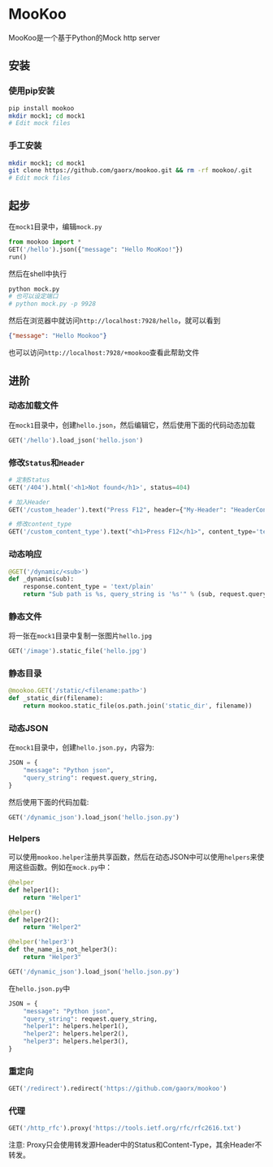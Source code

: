 # MooKoo

MooKoo是一个基于Python的Mock http server

## 安装

### 使用pip安装

``` bash
pip install mookoo
mkdir mock1; cd mock1
# Edit mock files
```

### 手工安装

``` bash
mkdir mock1; cd mock1
git clone https://github.com/gaorx/mookoo.git && rm -rf mookoo/.git
# Edit mock files
```

## 起步

在`mock1`目录中，编辑`mock.py`

``` python
from mookoo import *
GET('/hello').json({"message": "Hello MooKoo!"})
run()
```

然后在shell中执行

``` bash
python mock.py
# 也可以设定端口
# python mock.py -p 9928
```

然后在浏览器中就访问`http://localhost:7928/hello`，就可以看到

``` json
{"message": "Hello Mookoo"}
```

也可以访问`http://localhost:7928/+mookoo`查看此帮助文件



## 进阶

### 动态加载文件

在`mock1`目录中，创建`hello.json`，然后编辑它，然后使用下面的代码动态加载

``` python
GET('/hello').load_json('hello.json')
```

### 修改`Status`和`Header`

``` python
# 定制Status
GET('/404').html('<h1>Not found</h1>', status=404)

# 加入Header
GET('/custom_header').text("Press F12", header={"My-Header": "HeaderContent"})

# 修改content_type
GET('/custom_content_type').text("<h1>Press F12</h1>", content_type='text/html')
```

### 动态响应

``` python
@GET('/dynamic/<sub>')
def _dynamic(sub):
	response.content_type = 'text/plain'
    return "Sub path is %s, query_string is '%s'" % (sub, request.query_string)
```

### 静态文件

将一张在`mock1`目录中复制一张图片`hello.jpg`

``` python
GET('/image').static_file('hello.jpg')
```

### 静态目录

``` python
@mookoo.GET('/static/<filename:path>')
def _static_dir(filename):
    return mookoo.static_file(os.path.join('static_dir', filename))
```

### 动态JSON

在`mock1`目录中，创建`hello.json.py`，内容为:

``` python
JSON = {
	"message": "Python json",
    "query_string": request.query_string,
}
```

然后使用下面的代码加载:

``` python
GET('/dynamic_json').load_json('hello.json.py')
```

### Helpers

可以使用`mookoo.helper`注册共享函数，然后在动态JSON中可以使用`helpers`来使用这些函数。例如在`mock.py`中：

``` python
@helper
def helper1():
	return "Helper1"

@helper()
def helper2():
	return "Helper2"

@helper('helper3')
def the_name_is_not_helper3():
	return "Helper3"

GET('/dynamic_json').load_json('hello.json.py')
```

在`hello.json.py`中

``` python
JSON = {
	"message": "Python json",
    "query_string": request.query_string,
    "helper1": helpers.helper1(),
    "helper2": helpers.helper2(),
    "helper3": helpers.helper3(),
}
```

### 重定向

``` python
GET('/redirect').redirect('https://github.com/gaorx/mookoo')
```

### 代理

``` python
GET('/http_rfc').proxy('https://tools.ietf.org/rfc/rfc2616.txt')
```

注意: Proxy只会使用转发源Header中的Status和Content-Type，其余Header不转发。





